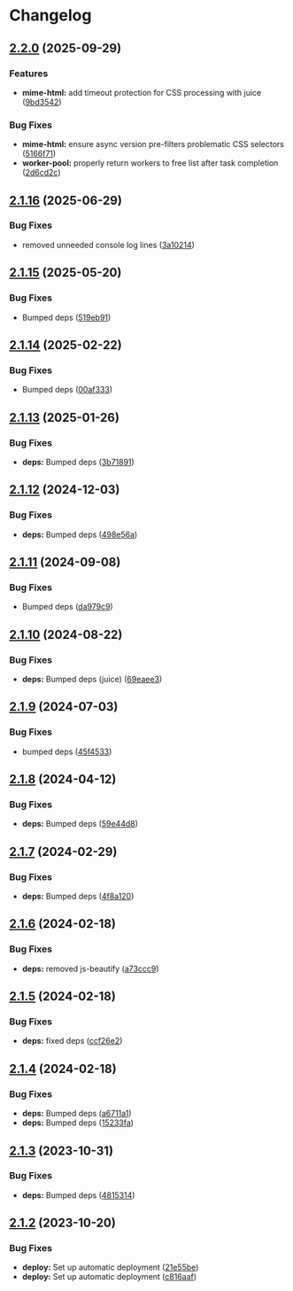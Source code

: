 # Changelog

## [2.2.0](https://github.com/postalsys/email-text-tools/compare/v2.1.16...v2.2.0) (2025-09-29)


### Features

* **mime-html:** add timeout protection for CSS processing with juice ([9bd3542](https://github.com/postalsys/email-text-tools/commit/9bd35426642c00c20fa1a8ce9c898f7ab7fc7e43))


### Bug Fixes

* **mime-html:** ensure async version pre-filters problematic CSS selectors ([5166f71](https://github.com/postalsys/email-text-tools/commit/5166f714b8532c62aa33c76b2b4e2ac3c8642ca6))
* **worker-pool:** properly return workers to free list after task completion ([2d6cd2c](https://github.com/postalsys/email-text-tools/commit/2d6cd2c451941932d44d2ce025a5ba867ec66fec))

## [2.1.16](https://github.com/postalsys/email-text-tools/compare/v2.1.15...v2.1.16) (2025-06-29)

### Bug Fixes

- removed unneeded console log lines ([3a10214](https://github.com/postalsys/email-text-tools/commit/3a1021483029a1c99df122241c4e0f6062b91059))

## [2.1.15](https://github.com/postalsys/email-text-tools/compare/v2.1.14...v2.1.15) (2025-05-20)

### Bug Fixes

- Bumped deps ([519eb91](https://github.com/postalsys/email-text-tools/commit/519eb913a2aa91afe2eb1c782186f4f043ce1c55))

## [2.1.14](https://github.com/postalsys/email-text-tools/compare/v2.1.13...v2.1.14) (2025-02-22)

### Bug Fixes

- Bumped deps ([00af333](https://github.com/postalsys/email-text-tools/commit/00af333ece8b1e6d14091fda1aea7662f314c721))

## [2.1.13](https://github.com/postalsys/email-text-tools/compare/v2.1.12...v2.1.13) (2025-01-26)

### Bug Fixes

- **deps:** Bumped deps ([3b71891](https://github.com/postalsys/email-text-tools/commit/3b71891b2c6bcb5d87fb9f583a2aec221bcb142f))

## [2.1.12](https://github.com/postalsys/email-text-tools/compare/v2.1.11...v2.1.12) (2024-12-03)

### Bug Fixes

- **deps:** Bumped deps ([498e56a](https://github.com/postalsys/email-text-tools/commit/498e56a011321f2f437c461008724ca07233eb41))

## [2.1.11](https://github.com/postalsys/email-text-tools/compare/v2.1.10...v2.1.11) (2024-09-08)

### Bug Fixes

- Bumped deps ([da979c9](https://github.com/postalsys/email-text-tools/commit/da979c9feef5c8fd4e08b9967cbffcc058a70677))

## [2.1.10](https://github.com/postalsys/email-text-tools/compare/v2.1.9...v2.1.10) (2024-08-22)

### Bug Fixes

- **deps:** Bumped deps (juice) ([69eaee3](https://github.com/postalsys/email-text-tools/commit/69eaee36cceadbbf5ebf23caaf24385c38859a03))

## [2.1.9](https://github.com/postalsys/email-text-tools/compare/v2.1.8...v2.1.9) (2024-07-03)

### Bug Fixes

- bumped deps ([45f4533](https://github.com/postalsys/email-text-tools/commit/45f453390e00a8b5dea00c0ab3a7b4a742e9b3ce))

## [2.1.8](https://github.com/postalsys/email-text-tools/compare/v2.1.7...v2.1.8) (2024-04-12)

### Bug Fixes

- **deps:** Bumped deps ([59e44d8](https://github.com/postalsys/email-text-tools/commit/59e44d8cb0877e407becac7ef6744a4dfcdba083))

## [2.1.7](https://github.com/postalsys/email-text-tools/compare/v2.1.6...v2.1.7) (2024-02-29)

### Bug Fixes

- **deps:** Bumped deps ([4f8a120](https://github.com/postalsys/email-text-tools/commit/4f8a1208b2841d343baf610c1391788b60b4297c))

## [2.1.6](https://github.com/postalsys/email-text-tools/compare/v2.1.5...v2.1.6) (2024-02-18)

### Bug Fixes

- **deps:** removed js-beautify ([a73ccc9](https://github.com/postalsys/email-text-tools/commit/a73ccc97a4acf9bfa7e439939c41869c2554b073))

## [2.1.5](https://github.com/postalsys/email-text-tools/compare/v2.1.4...v2.1.5) (2024-02-18)

### Bug Fixes

- **deps:** fixed deps ([ccf26e2](https://github.com/postalsys/email-text-tools/commit/ccf26e2f0f8047482b9cc7e71cd0a3e61b286ddc))

## [2.1.4](https://github.com/postalsys/email-text-tools/compare/v2.1.3...v2.1.4) (2024-02-18)

### Bug Fixes

- **deps:** Bumped deps ([a6711a1](https://github.com/postalsys/email-text-tools/commit/a6711a1938d8e2e75f5afd83b5a8c443be0adb9c))
- **deps:** Bumped deps ([15233fa](https://github.com/postalsys/email-text-tools/commit/15233fa7850f3227bfbc4f06500f0f267e651913))

## [2.1.3](https://github.com/postalsys/email-text-tools/compare/v2.1.2...v2.1.3) (2023-10-31)

### Bug Fixes

- **deps:** Bumped deps ([4815314](https://github.com/postalsys/email-text-tools/commit/4815314f9d36da2b2163d6990acc8f68fc1bc356))

## [2.1.2](https://github.com/postalsys/email-text-tools/compare/v2.1.1...v2.1.2) (2023-10-20)

### Bug Fixes

- **deploy:** Set up automatic deployment ([21e55be](https://github.com/postalsys/email-text-tools/commit/21e55be18bb2ac1b991ee6000928c429a5b09ddd))
- **deploy:** Set up automatic deployment ([c816aaf](https://github.com/postalsys/email-text-tools/commit/c816aafa0457318cfd84497dfcd4e5628503c5b4))
